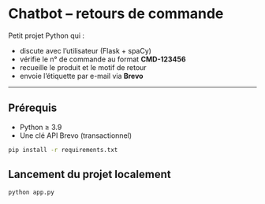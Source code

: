 # Chatbot – retours de commande

Petit projet Python qui :

* discute avec l’utilisateur (Flask + spaCy)
* vérifie le n° de commande au format **CMD-123456**
* recueille le produit et le motif de retour
* envoie l’étiquette par e-mail via **Brevo**

---

## Prérequis

* Python ≥ 3.9  
* Une clé API Brevo (transactionnel)

```bash
pip install -r requirements.txt
```

## Lancement du projet localement
```bash
python app.py
```
